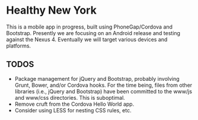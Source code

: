 Healthy New York
================
This is a mobile app in progress, built using PhoneGap/Cordova and Bootstrap.
Presently we are focusing on an Android release and testing against the Nexus 4.
Eventually we will target various devices and platforms.

TODOS
-----
* Package management for jQuery and Bootstrap, probably involving Grunt, Bower,
  and/or Cordova hooks. For the time being, files from other libraries (i.e.,
  jQuery and Bootstrap) have been committed to the www/js and www/css directories.
  This is suboptimal.
* Remove cruft from the Cordova Hello World app.
* Consider using LESS for nesting CSS rules, etc.